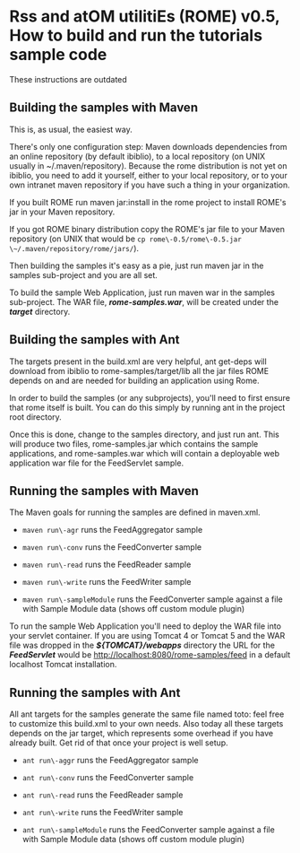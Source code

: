 # Rss and atOM utilitiEs (ROME) v0.5, How to build and run the tutorials sample code


These instructions are outdated


## Building the samples with Maven



This is, as usual, the easiest way.



There's only one configuration step: Maven downloads dependencies from an online repository (by default ibiblio), to a local repository (on UNIX usually in \~/.maven/repository). Because the rome distribution is not yet on ibiblio, you need to add it yourself, either to your local repository, or to your own intranet maven repository if you have such a thing in your organization.



If you built ROME run maven jar:install in the rome project to install ROME's jar in your Maven repository.



If you got ROME binary distribution copy the ROME's jar file to your Maven repository (on UNIX that would be `cp rome\-0.5/rome\-0.5.jar \~/.maven/repository/rome/jars/`).



Then building the samples it's easy as a pie, just run maven jar in the samples sub\-project and you are all set.



To build the sample Web Application, just run maven war in the samples sub\-project. The WAR file, **_rome\-samples.war_**, will be created under the **_target_** directory.


## Building the samples with Ant



The targets present in the build.xml are very helpful, ant get\-deps will download from ibiblio to rome\-samples/target/lib all the jar files ROME depends on and are needed for building an application using Rome.



In order to build the samples (or any subprojects), you'll need to first ensure that rome itself is built. You can do this simply by running ant in the project root directory.



Once this is done, change to the samples directory, and just run ant. This will produce two files, rome\-samples.jar which contains the sample applications, and rome\-samples.war which will contain a deployable web application war file for the FeedServlet sample.


## Running the samples with Maven



The Maven goals for running the samples are defined in maven.xml.


 
* `maven run\-agr` runs the FeedAggregator sample
 
* `maven run\-conv` runs the FeedConverter sample
 
* `maven run\-read` runs the FeedReader sample
 
* `maven run\-write` runs the FeedWriter sample
 
* `maven run\-sampleModule` runs the FeedConverter sample against a file with Sample Module data (shows off custom module plugin)
 


To run the sample Web Application you'll need to deploy the WAR file into your servlet container. If you are using Tomcat 4 or Tomcat 5 and the WAR file was dropped in the **_$\{TOMCAT\}/webapps_** directory the URL for the **_FeedServlet_** would be [http://localhost:8080/rome\-samples/feed](http://localhost:8080/rome-samples/feed) in a default localhost Tomcat installation. 


## Running the samples with Ant



All ant targets for the samples generate the same file named toto: feel free to customize this build.xml to your own needs. Also today all these targets depends on the jar target, which represents some overhead if you have already built. Get rid of that once your project is well setup.


 
* `ant run\-aggr` runs the FeedAggregator sample
 
* `ant run\-conv` runs the FeedConverter sample
 
* `ant run\-read` runs the FeedReader sample
 
* `ant run\-write` runs the FeedWriter sample
 
* `ant run\-sampleModule` runs the FeedConverter sample against a file with Sample Module data (shows off custom module plugin)
 
